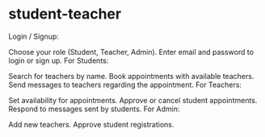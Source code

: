 # student-teacher


Login / Signup:

Choose your role (Student, Teacher, Admin).
Enter email and password to login or sign up.
For Students:

Search for teachers by name.
Book appointments with available teachers.
Send messages to teachers regarding the appointment.
For Teachers:

Set availability for appointments.
Approve or cancel student appointments.
Respond to messages sent by students.
For Admin:

Add new teachers.
Approve student registrations.
